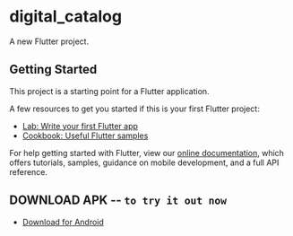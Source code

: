 # digital_catalog

A new Flutter project.

## Getting Started

This project is a starting point for a Flutter application.

A few resources to get you started if this is your first Flutter project:

- [Lab: Write your first Flutter app](https://flutter.dev/docs/get-started/codelab)
- [Cookbook: Useful Flutter samples](https://flutter.dev/docs/cookbook)

For help getting started with Flutter, view our
[online documentation](https://flutter.dev/docs), which offers tutorials,
samples, guidance on mobile development, and a full API reference.

## DOWNLOAD APK -- `to try it out now`

- [Download for Android](https://drive.google.com/file/d/1TufowqH6Ux9c352MIPO0SHO4sU3SRiKM/view?usp=sharing)
